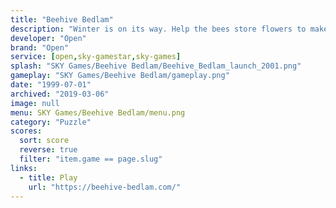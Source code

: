 ```yaml
---
title: "Beehive Bedlam"
description: "Winter is on its way. Help the bees store flowers to make their honey."
developer: "Open"
brand: "Open"
service: [open,sky-gamestar,sky-games]
splash: "SKY Games/Beehive Bedlam/Beehive_Bedlam_launch_2001.png"
gameplay: "SKY Games/Beehive Bedlam/gameplay.png"
date: "1999-07-01"
archived: "2019-03-06"
image: null
menu: SKY Games/Beehive Bedlam/menu.png
category: "Puzzle"
scores:
  sort: score
  reverse: true
  filter: "item.game == page.slug"
links:
  - title: Play
    url: "https://beehive-bedlam.com/"
---
```

